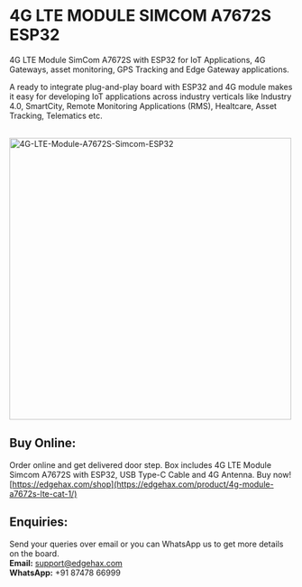 # 4G LTE MODULE SIMCOM A7672S ESP32
4G LTE Module SimCom A7672S with ESP32 for IoT Applications, 4G Gateways,  asset monitoring, GPS Tracking and Edge Gateway applications.

A ready to integrate plug-and-play board with ESP32 and 4G module makes it easy for developing IoT applications across industry verticals like Industry 4.0, SmartCity, Remote Monitoring Applications (RMS), Healtcare, Asset Tracking, Telematics etc.

<br>
<img src="https://github.com/user-attachments/assets/ee73c2ba-cfe6-453a-a292-1dbdb6617b06" alt="4G-LTE-Module-A7672S-Simcom-ESP32" width="500">


## Buy Online:
Order online and get delivered door step. Box includes 4G LTE Module Simcom A7672S with ESP32, USB Type-C Cable and 4G Antenna. Buy now!
<br>
[https://edgehax.com/shop](https://edgehax.com/product/4g-module-a7672s-lte-cat-1/)


## Enquiries:
Send your queries over email or you can WhatsApp us to get more details on the board.
<br>
**Email:** support@edgehax.com
<br>
**WhatsApp:** +91 87478 66999




